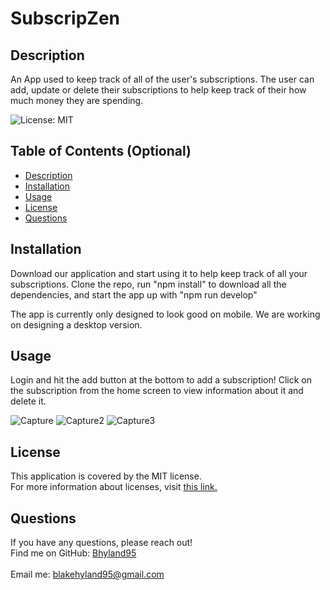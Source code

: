 # SubscripZen

  ## Description 
  
  An App used to keep track of all of the user's subscriptions. The user can add, update or delete their subscriptions to help keep track of their how much money they are spending.
  
  ![License: MIT](https://img.shields.io/badge/License-MIT-yellow.svg)
  
  ## Table of Contents (Optional)
  
  - [Description](#description)
  - [Installation](#installation)
  - [Usage](#usage)
  - [License](#license)
  - [Questions](#questions)
  
  
  ## Installation
  
Download our application and start using it to help keep track of all your subscriptions. Clone the repo, run "npm install" to download all the dependencies, and start the app up with "npm run develop"

The app is currently only designed to look good on mobile. We are working on designing a desktop version. 
  
  ## Usage 
  
 Login and hit the add button at the bottom to add a subscription! Click on the subscription from the home screen to view information about it and delete it. 
 
 
 ![Capture](https://user-images.githubusercontent.com/84405590/148614799-3c60abc0-6ad8-4810-912f-b29d7553f382.PNG)
![Capture2](https://user-images.githubusercontent.com/84405590/148614807-3c9bcdaf-bc58-480e-92aa-155f50054cfd.PNG)
![Capture3](https://user-images.githubusercontent.com/84405590/148614808-24fcf069-18c3-428a-991a-5c46340b93f9.PNG)


  
  ## License
  
  This application is covered by the MIT license. 
  <br />
  For more information about licenses, visit [this link.](https://docs.github.com/en/repositories/managing-your-repositorys-settings-and-features/customizing-your-repository/licensing-a-repository)
  
  

  ## Questions 
   If you have any questions, please reach out! 
  <br />
  Find me on GitHub: [Bhyland95](https://github.com/Bhyland95)<br />
  <br />
  Email me: blakehyland95@gmail.com
 

